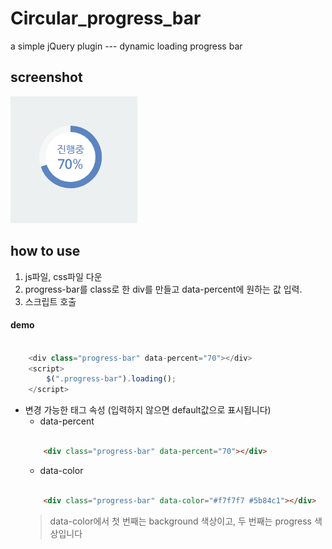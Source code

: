 # Circular_progress_bar

a simple jQuery plugin ---  dynamic loading progress bar

## screenshot
![](images/circular_progress_bar.PNG)

## how to use
1. js파일, css파일 다운
2. progress-bar를 class로 한 div를 만들고 data-percent에 원하는 값 입력.
3. 스크립트 호출

#### demo
``` javascript

	<div class="progress-bar" data-percent="70"></div>
	<script>
		$(".progress-bar").loading();
	</script>

```

* 변경 가능한 태그 속성 (입력하지 않으면 default값으로 표시됩니다)
	* data-percent 
	``` html

		<div class="progress-bar" data-percent="70"></div>

	```
	* data-color
	``` html

		<div class="progress-bar" data-color="#f7f7f7 #5b84c1"></div>

	```
	>data-color에서 첫 번째는 background 색상이고, 두 번째는 progress 색상입니다
